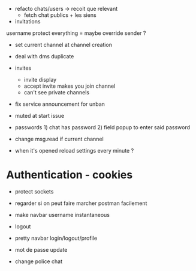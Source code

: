 - refacto chats/users -> recoit que relevant
	- fetch chat publics + les siens
- invitations

username protect everything = maybe override sender ?

- set current channel at channel creation

- deal with dms duplicate
- invites
	- invite display 
	- accept invite makes you join channel
	- can't see private channels
- fix service announcement for unban
- muted at start issue
- passwords 1) chat has password 2) field popup to enter said password
- change msg.read if current channel

- when it's opened reload settings every minute ?

# Authentication - cookies

- protect sockets
- regarder si on peut faire marcher postman facilement
-  make navbar username instantaneous
- logout

- pretty navbar login/logout/profile

- mot de passe update

- change police chat
